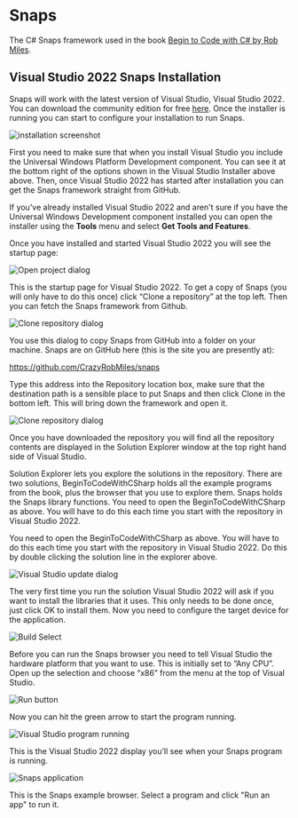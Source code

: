# Snaps
The C# Snaps framework used in the book [Begin to Code with C# by Rob Miles](https://www.microsoftpressstore.com/store/begin-to-code-with-c-sharp-9781509301157). 
## Visual Studio 2022 Snaps Installation
Snaps will work with the latest version of Visual Studio, Visual Studio 2022. You can download the community edition for free [here](https://visualstudio.microsoft.com/vs/preview/). Once the installer is running you can start to configure your installation to run Snaps.

![installation screenshot](images/f01.png)

First you need to make sure that when you install Visual Studio you include the Universal Windows Platform Development component. You can see it at the bottom right of the options shown in the Visual Studio Installer above above. Then, once Visual Studio 2022 has started after installation you can get the Snaps framework straight from GitHub. 

If you've already installed Visual Studio 2022 and aren't sure if you have the Universal Windows Development component installed you can open the installer using the **Tools** menu and select **Get Tools and Features**. 

Once you have installed and started Visual Studio 2022 you will see the startup page:

![Open project dialog](images/f02.png)

This is the startup page for Visual Studio 2022. To get a copy of Snaps (you will only have to do this once) click “Clone a repository” at the top left. Then you can fetch the Snaps framework from Github.

![Clone repository dialog](images/f03.png)

You use this dialog to copy Snaps from GitHub into a folder on your machine. Snaps are on GitHub here (this is the site you are presently at):

https://github.com/CrazyRobMiles/snaps

Type this address into the Repository location box, make sure that the destination path is a sensible place to put Snaps and then click Clone in the bottom left. This will bring down the framework and open it.

![Clone repository dialog](images/f04.png)

Once you have downloaded the repository you will find all the repository contents are displayed in the Solution Explorer window at the top right hand side of Visual Studio.

Solution Explorer lets you explore the solutions in the repository. There are two solutions, BeginToCodeWithCSharp holds all the example programs from the book, plus the browser that you use to explore them. Snaps holds the Snaps library functions.  You need to open the BeginToCodeWithCSharp as above. You will have to do this each time you start with the repository in Visual Studio 2022. 

You need to open the BeginToCodeWithCSharp as above. You will have to do this each time you start with the repository in Visual Studio 2022.  Do this by double clicking the solution line in the explorer above. 

![Visual Studio update dialog](images/f05.png)

The very first time you run the solution Visual Studio 2022 will ask if you want to install the libraries that it uses. This only needs to be done once, just click OK to install them. Now you need to configure the target device for the application.

![Build Select](images/f06.png)

Before you can run the Snaps browser you need to tell Visual Studio the hardware platform that you want to use. This is initially set to “Any CPU”. Open up the selection and choose “x86” from the menu at the top of Visual Studio.

![Run button](images/f10.png)

Now you can hit the green arrow to start the program running. 

![Visual Studio program running](images/f11.png)

This is the Visual Studio 2022 display you’ll see when your Snaps program is running. 

![Snaps application](images/f12.png)

This is the Snaps example browser. Select a program and click "Run an app" to run it. 
